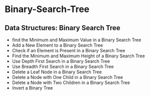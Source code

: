 # Binary-Search-Tree

## Data Structures: Binary Search Tree
* find the Minimum and Maximum Value in a Binary Search Tree
* Add a New Element to a Binary Search Tree
* Check if an Element is Present in a Binary Search Tree
* Find the Minimum and Maximum Height of a Binary Search Tree
* Use Depth First Search in a Binary Search Tree
* Use Breadth First Search in a Binary Search Tree
* Delete a Leaf Node in a Binary Search Tree
* Delete a Node with One Child in a Binary Search Tree
* Delete a Node with Two Children in a Binary Search Tree
* Invert a Binary Tree 
